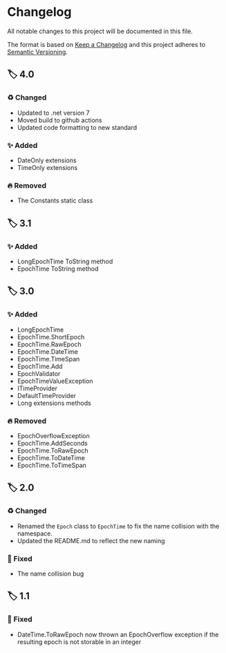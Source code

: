 # Changelog
All notable changes to this project will be documented in this file.

The format is based on [Keep a Changelog](http://keepachangelog.com/)
and this project adheres to [Semantic Versioning](http://semver.org/).

## 🏷️ 4.0

### ♻️ Changed

- Updated to .net version 7
- Moved build to github actions
- Updated code formatting to new standard

### ✨ Added

- DateOnly extensions
- TimeOnly extensions

### 🔥 Removed

- The Constants static class

## 🏷️ 3.1

### ✨ Added

- LongEpochTime ToString method
- EpochTime ToString method

## 🏷️ 3.0

### ✨ Added

- LongEpochTime
- EpochTime.ShortEpoch
- EpochTime.RawEpoch
- EpochTime.DateTime
- EpochTime.TimeSpan
- EpochTime.Add
- EpochValidator
- EpochTimeValueException
- ITimeProvider
- DefaultTimeProvider
- Long extensions methods

### 🔥 Removed

- EpochOverflowException
- EpochTime.AddSeconds
- EpochTime.ToRawEpoch
- EpochTime.ToDateTime
- EpochTime.ToTimeSpan

## 🏷️ 2.0

### ♻️ Changed

- Renamed the ```Epoch``` class to ```EpochTime``` to fix the name collision with the namespace.
- Updated the README.md to reflect the new naming

### 🐛 Fixed

- The name collision bug

## 🏷️ 1.1

### 🐛 Fixed

* DateTime.ToRawEpoch now thrown an EpochOverflow exception if the resulting epoch is not storable in an integer
